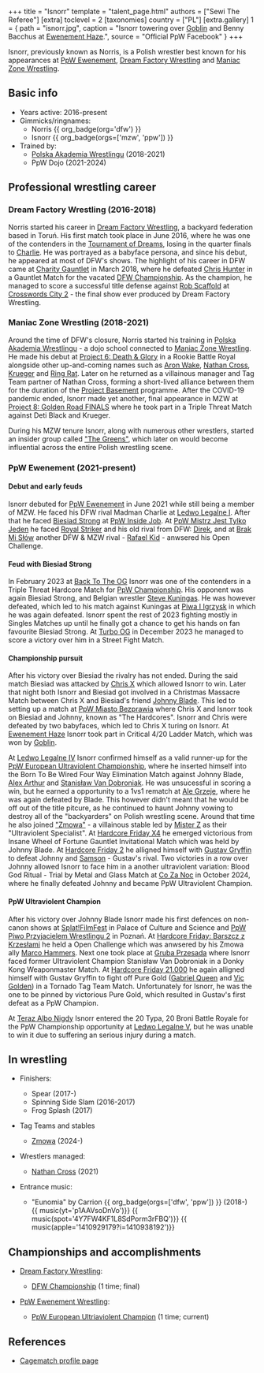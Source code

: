 +++
title = "Isnorr"
template = "talent_page.html"
authors = ["Sewi The Referee"]
[extra]
toclevel = 2
[taxonomies]
country = ["PL"]
[extra.gallery]
1 = { path = "isnorr.jpg", caption = "Isnorr towering over [Goblin](@/w/goblin.md) and Benny Bacchus at [Ewenement Haze](@/e/ppw/2024-04-20-ppw-ewenement-haze.md).", source = "Official PpW Facebook" }
+++

Isnorr, previously known as Norris, is a Polish wrestler best known for his appearances at [PpW Ewenement](@/o/ppw.md), [Dream Factory Wrestling](@/o/dfw.md) and [Maniac Zone Wrestling](@/o/mzw.md).

## Basic info

* Years active: 2016-present
* Gimmicks/ringnames:
  - Norris {{ org_badge(org='dfw') }}
  - Isnorr {{ org_badge(orgs=['mzw', 'ppw']) }}
* Trained by:
  - [Polska Akademia Wrestlingu](@/o/paw.md) (2018-2021)
  - PpW Dojo (2021-2024)

## Professional wrestling career

### Dream Factory Wrestling (2016-2018)

Norris started his career in [Dream Factory Wrestling](@/o/dfw.md), a backyard federation based in Toruń.
His first match took place in June 2016, where he was one of the contenders in the [Tournament of Dreams](@/e/dfw/2016-06-11-dfw-tournament-of-dreams-1.md), losing in the quarter finals to [Charlie](@/w/madman-charlie.md).
He was portrayed as a babyface persona, and since his debut, he appeared at most of DFW's shows.
The highlight of his career in DFW came at [Charity Gauntlet](@/e/dfw/2018-03-08-dfw-charity-gauntlet-match.md) in March 2018, where he defeated [Chris Hunter](@/w/chris-hunter.md) in a Gauntlet Match for the vacated [DFW Championship](@/c/dfw-championship.md).
As the champion, he managed to score a successful title defense against [Rob Scaffold](@/w/rob-scaffold.md) at [Crosswords City 2](@/e/dfw/2018-06-09-dfw-crosswords-city-2.md) - the final show ever produced by Dream Factory Wrestling.

### Maniac Zone Wrestling (2018-2021)

Around the time of DFW's closure, Norris started his training in [Polska Akademia Wrestlingu](@/o/paw.md) - a dojo school connected to [Maniac Zone Wrestling](@/o/mzw.md).
He made his debut at [Project 6: Death & Glory](@/e/mzw/2019-08-24-mzw-project-6-death-and-glory.md) in a Rookie Battle Royal alongside other up-and-coming names such as [Aron Wake](@/w/aron-wake.md), [Nathan Cross](@/w/gabriel-queen.md), [Krueger](@/w/olgierd.md) and [Ring Rat](@/w/sedzia-seweryn.md).
Later on he returned as a villainous manager and Tag Team partner of Nathan Cross, forming a short-lived alliance between them for the duration of the [Project Basement](@/e/project-basement.md) programme.
After the COVID-19 pandemic ended, Isnorr made yet another, final appearance in MZW at [Project 8: Golden Road FINALS](@/e/mzw/2021-08-14-mzw-project-8-golden-road-finals.md) where he took part in a Triple Threat Match against Deti Black and Krueger.

During his MZW tenure Isnorr, along with numerous other wrestlers, started an insider group called ["The Greens"](@/tt/zieloni.md), which later on would become influential across the entire Polish wrestling scene.

### PpW Ewenement (2021-present)

#### Debut and early feuds

Isnorr debuted for [PpW Ewenement](@/o/ppw.md) in June 2021 while still being a member of MZW. He faced his DFW rival Madman Charlie at [Ledwo Legalne I](2021-06-12-ppw-ledwo-legalne.md). After that he faced [Biesiad Strong](@/w/biesiad.md) at [PpW Inside Job](@/e/ppw/2021-09-11-ppw-inside-job.md). At [PpW Mistrz Jest Tylko Jeden](@/e/ppw/2022-03-12-ppw-mistrz-jest-tylko-jeden.md) he faced [Royal Striker](@/w/royal-striker.md) and his old rival from DFW: [Direk](@/w/direk.md), and at [Brak Mi Słów](@/e/ppw/2022-09-10-ppw-brak-mi-slow.md) another DFW & MZW rival - [Rafael Kid](@/w/rafael-kid.md) - anwsered his Open Challenge. 

#### Feud with Biesiad Strong

In February 2023 at [Back To The OG](@/e/ppw/2023-02-04-ppw-back-to-the-og.md) Isnorr was one of the contenders in a Triple Threat Hardcore Match for [PpW Championship](@/c/ppw-championship.md). His opponent was again Biesiad Strong, and Belgian wrestler [Steve Kuningas](@/w/steve-kuningas.md). He was however defeated, which led to his match against Kuningas at [Piwa I Igrzysk](@/e/ppw/2023-03-11-ppw-piwa-i-igrzysk.md) in which he was again defeated. Isnorr spent the rest of 2023 fighting mostly in Singles Matches up until he finally got a chance to get his hands on fan favourite Biesiad Strong. At [Turbo OG](@/e/ppw/2023-12-08-ppw-turbo-og.md) in December 2023 he managed to score a victory over him in a Street Fight Match.

#### Championship pursuit

After his victory over Biesiad the rivalry has not ended. During the said match Biesiad was attacked by [Chris X](@/w/chris-x.md) which allowed Isnorr to win. Later that night both Isnorr and Biesiad got involved in a Christmas Massacre Match between Chris X and Biesiad's friend [Johnny Blade](@/w/johnny-blade.md). This led to setting up a match at [PpW Miasto Bezprawia](@/e/ppw/2024-02-10-ppw-miasto-bezprawia.md) where Chris X and Isnorr took on Biesiad and Johnny, known as "The Hardcores". Isnorr and Chris were defeated by two babyfaces, which led to Chris X turing on Isnorr. At [Ewenement Haze](@/e/ppw/2024-04-20-ppw-ewenement-haze.md) Isnorr took part in Critical 4/20 Ladder Match, which was won by [Goblin](@/w/goblin.md).

At [Ledwo Legalne IV](@/e/ppw/2024-06-08-ppw-ledwo-legalne-4.md) Isnorr confirmed himself as a valid runner-up for the [PpW European Ultraviolent Championship](@/c/ppw-european-ultraviolent-championship.md), where he inserted himself into the Born To Be Wired Four Way Elimination Match against Johnny Blade, [Alex Arthur](@/w/alex-arthur.md) and [Stanisław Van Dobroniak](@/w/stanislaw-van-dobroniak.md). He was unsucessful in scoring a win, but he earned a opportunity to a 1vs1 rematch at [Ale Grzeje](@/e/ppw/2024-07-13-ppw-ale-grzeje.md), where he was again defeated by Blade. This however didn't meant that he would be off out of the title pitcure, as he continued to haunt Johnny vowing to destroy all of the "backyarders" on Polish wrestling scene. Around that time he also joined ["Zmowa"](@/tt/zmowa.md) - a villainous stable led by [Mister Z](@/w/mister-z.md) as their "Ultraviolent Specialist". At [Hardcore Friday X4](content/e/ppw/2024-08-23-ppw-hardcore-friday-x4.md) he emerged victorious from Insane Wheel of Fortune Gauntlet Invitational Match which was held by Johnny Blade. At [Hardcore Friday 2](@/e/ppw/2024-09-20-ppw-hardcore-friday-2.md) he alligned himself with [Gustav Gryffin](@/w/gustav-gryffin.md) to defeat Johnny and [Samson](@/w/samson.md) - Gustav's rival. Two victories in a row over Johnny allowed Isnorr to face him in a another ultraviolent variation: Blood God Ritual - Trial by Metal and Glass Match at [Co Za Noc](@/e/ppw/2024-10-26-ppw-co-za-noc.md) in October 2024, where he finally defeated Johnny and became PpW Ultraviolent Champion.

#### PpW Ultraviolent Champion

After his victory over Johnny Blade Isnorr made his first defences on non-canon shows at [Splat!FilmFest](@/e/ppw/2024-10-30-ppw-chcemy-krwi.md) in Palace of Culture and Science and [PpW Piwo Przyjacielem Wrestlingu 2](@/e/ppw/2024-11-15-ppw-piwo-przyjacielem-wrestlingu-2.md) in Poznań. At [Hardcore Friday: Barszcz z Krzesłami](@/e/ppw/2024-12-06-ppw-hardcore-friday-barszcz-z-krzeslami.md) he held a Open Challenge which was anwsered by his Zmowa ally [Marco Hammers](@/w/marco-hammers.md). Next one took place at [Gruba Przesada](@/e/ppw/2025-01-25-ppw-gruba-przesada.md) where Isnorr faced former Ultraviolent Champion Stanisław Van Dobroniak in a Donky Kong Weaponmaster Match. At [Hardcore Friday 21.000](@/e/ppw/2025-02-21-ppw-hardcore-friday.md) he again alligned himself with Gustav Gryffin to fight off Pure Gold ([Gabriel Queen](@/w/gabriel-queen.md) and [Vic Golden](@/w/vic-golden.md)) in a Tornado Tag Team Match. Unfortunately for Isnorr, he was the one to be pinned by victorious Pure Gold, which resulted in Gustav's first defeat as a PpW Champion.

At [Teraz Albo Nigdy](@/e/ppw/2025-02-21-ppw-hardcore-friday.md) Isnorr entered the 20 Typa, 20 Broni Battle Royale for the PpW Championship opportunity at [Ledwo Legalne V](@/e/ppw/2025-06-07-ppw-ledwo-legalne-5.md), but he was unable to win it due to suffering an serious injury during a match.

## In wrestling

* Finishers:
  - Spear (2017-)
  - Spinning Side Slam (2016-2017)
  - Frog Splash (2017)

* Tag Teams and stables
  - [Zmowa](@/tt/zmowa.md) (2024-)

* Wrestlers managed:
  - [Nathan Cross](@/w/gabriel-queen.md) (2021)

* Entrance music:
  - "Eunomia" by Carrion
 {{ org_badge(orgs=['dfw', 'ppw']) }} (2018-) <br>
 {{ music(yt='p1AAVsoDnVo')}}
 {{ music(spot='4Y7FW4KF1L8SdPorm3rFBQ')}}
 {{ music(apple='1410929179?i=1410938192')}}

## Championships and accomplishments

* [Dream Factory Wrestling](@/o/dfw.md):
  - [DFW Championship](@/c/dfw-championship.md) (1 time; final)

* [PpW Ewenement Wrestling](@/o/ppw.md):
  - [PpW European Ultriaviolent Champion](@/c/ppw-european-ultraviolent-championship.md) (1 time; current)

## References

* [Cagematch profile page](https://www.cagematch.net/?id=2&nr=24690)
